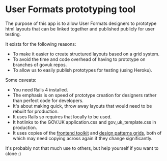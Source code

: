 User Formats prototyping tool
=============================

The purpose of this app is to allow User Formats designers to prototype html layouts that can
be linked together and published publicly for user testing.

It exists for the following reasons:

* To make it easier to create structured layouts based on a grid system.
* To avoid the time and code overhead of having to prototype on branches of govuk repos.
* To allow us to easily publish prototypes for testing (using Heroku).


Some caveats:

* You need Rails 4 installed.
* The emphasis is on speed of prototype creation for designers rather than perfect code for developers.
* It's about making quick, throw away layouts that would need to be rebuilt for production.
* It uses Rails so requires that locally to be used.
* It hotlinks to the GOV.UK application.css and gov_uk_template.css in production.
* It uses copies of the [frontend toolkit](https://github.com/alphagov/govuk_frontend_toolkit) and [design patterns grids](http://alphagov.github.io/design-patterns/example/grid.html), both of which may need copying across again if they change significantly.

It's probably not that much use to others, but help yourself if you want to clone :)
